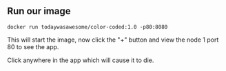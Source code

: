 ## Run our image

`docker run todaywasawesome/color-coded:1.0 -p80:8080`

This will start the image, now click the "+" button and view the node 1 port 80 to see the app. 

Click anywhere in the app which will cause it to die.